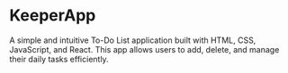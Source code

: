 # KeeperApp
A simple and intuitive To-Do List application built with HTML, CSS, JavaScript, and React. This app allows users to add, delete, and manage their daily tasks efficiently. 
